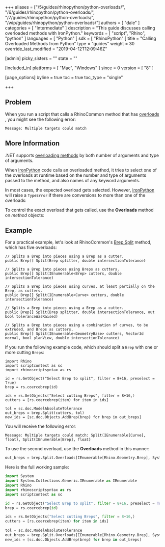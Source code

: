 +++
aliases = ["/5/guides/rhinopython/python-overloads/", "/6/guides/rhinopython/python-overloads/", "/7/guides/rhinopython/python-overloads/", "/wip/guides/rhinopython/python-overloads/"]
authors = [ "dale" ]
categories = [ "Intermediate" ]
description = "This guide discusses calling overloaded methods with IronPython."
keywords = [ "script", "Rhino", "python" ]
languages = [ "Python" ]
sdk = [ "RhinoPython" ]
title = "Calling Overloaded Methods from Python"
type = "guides"
weight = 30
override_last_modified = "2019-04-12T12:09:46Z"

[admin]
picky_sisters = ""
state = ""

[included_in]
platforms = [ "Mac", "Windows" ]
since = 0
version = [ "8" ]

[page_options]
byline = true
toc = true
toc_type = "single"

+++

## Problem

When you run a script that calls a RhinoCommon method that has [overloads](https://docs.microsoft.com/en-us/dotnet/standard/design-guidelines/member-overloading) , you might see the following error:
```
Message: Multiple targets could match
```

## More Information

.NET supports [overloading methods](https://docs.microsoft.com/en-us/dotnet/standard/design-guidelines/member-overloading) by both number of arguments and type of arguments.

When [IronPython](https://ironpython.net/) code calls an overloaded method, it tries to select one of the overloads at runtime based on the number and type of arguments passed to the method, and also names of any keyword arguments.

In most cases, the expected overload gets selected. However, [IronPython](https://ironpython.net/) will raise a `TypeError` if there are conversions to more than one of the overloads:

To control the exact overload that gets called, use the **Overloads** method on *method* objects:

## Example

For a practical example, let's look at RhinoCommon's [Brep.Split](https://developer.rhino3d.com/api/RhinoCommon/html/Overload_Rhino_Geometry_Brep_Split.htm) method, which has five overloads:

```
// Splits a Brep into pieces using a Brep as a cutter.
public Brep[] Split(Brep splitter, double intersectionTolerance)

// Splits a Brep into pieces using Breps as cutters.
public Brep[] Split(IEnumerable<Brep> cutters, double intersectionTolerance)

// Splits a Brep into pieces using curves, at least partially on the Brep, as cutters.
public Brep[] Split(IEnumerable<Curve> cutters, double intersectionTolerance)

// Splits a Brep into pieces using a Brep as a cutter.
public Brep[] Split(Brep splitter, double intersectionTolerance, out bool toleranceWasRaised)

// Splits a Brep into pieces using a combination of curves, to be extruded, and Breps as cutters.
public Brep[] Split(IEnumerable<GeometryBase> cutters, Vector3d normal, bool planView, double intersectionTolerance)
```

If you run the following example code, which should split a `Brep` with one or more cutting `Breps`:

```
import Rhino
import scriptcontext as sc
import rhinoscriptsyntax as rs

id = rs.GetObject("Select Brep to split", filter = 8+16, preselect = True)
brep = rs.coercebrep(id)

ids = rs.GetObjects("Select cutting Breps", filter = 8+16,)
cutters = [rs.coercebrep(item) for item in ids]

tol = sc.doc.ModelAbsoluteTolerance
out_breps = brep.Split(cutters, tol)
new_ids = [sc.doc.Objects.AddBrep(brep) for brep in out_breps]
```

You will receive the following error:

```
Message: Multiple targets could match: Split(IEnumerable[Curve], float), Split(IEnumerable[Brep], float)
```

To use the second overload, use the **Overloads** method in this manner:

```python
out_breps = brep.Split.Overloads[IEnumerable[Rhino.Geometry.Brep], System.Double](cutters, tol)
```
Here is the full working sample:

```python
import System
import System.Collections.Generic.IEnumerable as IEnumerable
import Rhino
import rhinoscriptsyntax as rs
import scriptcontext as sc

id = rs.GetObject("Select Brep to split", filter = 8+16, preselect = True)
brep = rs.coercebrep(id)

ids = rs.GetObjects("Select cutting Breps", filter = 8+16,)
cutters = [rs.coercebrep(item) for item in ids]
    
tol = sc.doc.ModelAbsoluteTolerance
out_breps = brep.Split.Overloads[IEnumerable[Rhino.Geometry.Brep], System.Double](cutters, tol)
new_ids = [sc.doc.Objects.AddBrep(brep) for brep in out_breps]
```
